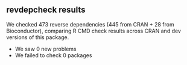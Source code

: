## revdepcheck results

We checked 473 reverse dependencies (445 from CRAN + 28 from Bioconductor), comparing R CMD check results across CRAN and dev versions of this package.

 * We saw 0 new problems
 * We failed to check 0 packages

